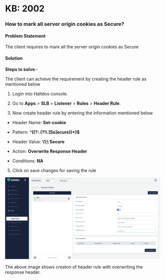 # KB: 2002

### **How to mark all server origin cookies as Secure?**

#### **Problem Statement**

The client requires to mark all the server origin cookies as Secure

#### **Solution**

**Steps to solve**:-

The client can achieve the requirement by creating the header rule as mentioned below

1. Login into Haltdos console.

2. Go to **Apps** > **SLB** > **Listener** > **Rules** > **Header Rule**.

3. Now create header rule by entering the information mentioned below

 - Header Name: **Set-cookie**

 - Pattern: **^((?:.(?!\ [Ss]ecure))*)$**

 - Header Value: **\1;\ Secure**

 - Action: **Overwrite Response Header**

 - Conditions: **NA**

5. Click on save changes for saving the rule 

![header](/img/adc/v7/kb/header_kb_2002_1.png)

The above image shows creaton of header rule with overwriting the response header.